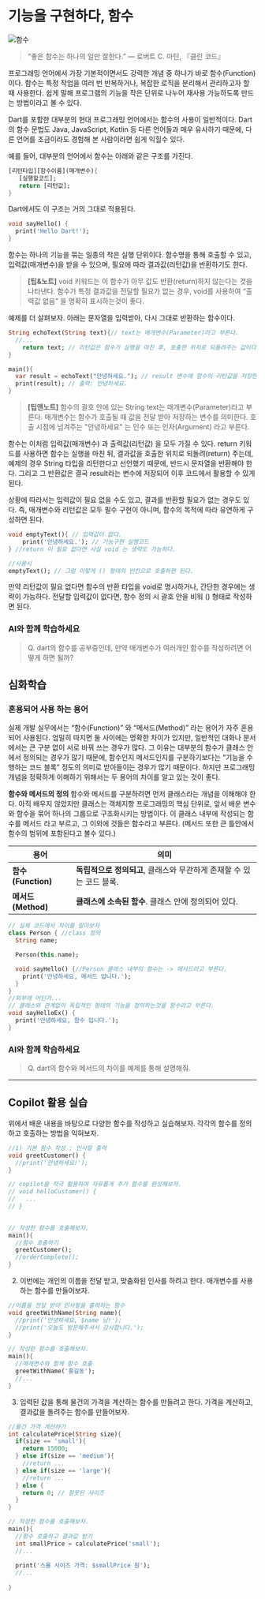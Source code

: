 # 기능을 구현하다, 함수


![함수](../../images/02_10_main.png)


>“좋은 함수는 하나의 일만 잘한다.” — 로버트 C. 마틴, 『클린 코드』



프로그래밍 언어에서 가장 기본적이면서도 강력한 개념 중 하나가 바로 함수(Function)이다. 함수는 특정 작업을 여러 번 반복하거나, 복잡한 로직을 분리해서 관리하고자 할 때 사용한다. 쉽게 말해 프로그램의 기능을 작은 단위로 나누어 재사용 가능하도록 만드는 방법이라고 볼 수 있다.

Dart를 포함한 대부분의 현대 프로그래밍 언어에서는 함수의 사용이 일반적이다. Dart의 함수 문법도 Java, JavaScript, Kotlin 등 다른 언어들과 매우 유사하기 때문에, 다른 언어를 조금이라도 경험해 본 사람이라면 쉽게 익힐수 있다.

예를 들어, 대부분의 언어에서 함수는 아래와 같은 구조를 가진다.

```dart
[리턴타입][함수이름](매개변수){
   [실행할코드];
   return [리턴값];
}
```

Dart에서도 이 구조는 거의 그대로 적용된다.

```dart
void sayHello() {
  print('Hello Dart!');
}
```

함수는 하나의 기능을 묶는 일종의 작은 실행 단위이다. 함수명을 통해 호출할 수 있고, 입력값(매개변수)을 받을 수 있으며, 필요에 따라 결과값(리턴값)을 반환하기도 한다.

>**[팁&노트]**
void 키워드는 이 함수가 아무 값도 반환(return)하지 않는다는 것을 나타낸다. 함수가 특정 결과값을 전달할 필요가 없는 경우, void를 사용하여 “출력값 없음” 을 명확히 표시하는것이 좋다.

예제를 더 살펴보자. 아래는 문자열을 입력받아, 다시 그대로 반환하는 함수이다.

```dart
String echoText(String text){// text는 매개변수(Parameter)라고 부른다.
  //...
	return text; // 리턴값은 함수가 실행을 마친 후, 호출한 위치로 되돌려주는 값이다.
}
```
```dart
main(){
  var result = echoText("안녕하세요."); // result 변수에 함수의 리턴값을 저장한다.
  print(result); // 출력: 안녕하세요.
}
```

>**[팁앤노트]** 
함수의 괄호 안에 있는 String text는 매개변수(Parameter)라고 부른다. 매개변수는 함수가 호출될 때 값을 전달 받아 저장하는 변수를 의미한다. 호출 시점에 넘겨주는 "안녕하세요" 는 인수 또는 인자(Argument) 라고 부른다.

함수는 이처럼 입력값(매개변수) 과 출력값(리턴값) 을 모두 가질 수 있다. return 키워드를 사용하면 함수는 실행을 마친 뒤, 결과값을 호출한 위치로 되돌려(return) 주는데, 예제의 경우 String 타입을 리턴한다고 선언했기 때문에, 반드시 문자열을 반환해야 한다. 그리고 그 반환값은 결국 result라는 변수에 저장되어 이후 코드에서 활용할 수 있게 된다. 

상황에 따라서는 입력값이 필요 없을 수도 있고, 결과를 반환할 필요가 없는 경우도 있다. 즉, 매개변수와 리턴값은 모두 필수 구현이 아니며, 함수의 목적에 따라 유연하게 구성하면 된다.

```dart
void emptyText(){ // 입력값이 없다.
	print('안녕하세요.'); // 기능구현 실행코드
} //return 이 필요 없다면 사실 void 는 생략도 가능하다.
```

```dart
//사용시
emptyText(); // 그럼 이렇게 () 형태의 빈칸으로 호출하면 된다.
```

만약 리턴값이 필요 없다면 함수의 반환 타입을 void로 명시하거나, 간단한 경우에는 생략이 가능하다. 전달할 입력값이 없다면, 함수 정의 시 괄호 안을 비워 () 형태로 작성하면 된다.

### AI와 함께 학습하세요
> Q. dart의 함수를 공부중인데, 만약 매개변수가 여러개인 함수를 작성하려면 어떻게 하면 될까?


## 심화학습

### 혼용되어 사용 하는 용어
실제 개발 실무에서는 “함수(Function)” 와 “메서드(Method)” 라는 용어가 자주 혼용되어 사용된다. 엄밀히 따지면 둘 사이에는 명확한 차이가 있지만, 일반적인 대화나 문서에서는 큰 구분 없이 서로 바꿔 쓰는 경우가 많다. 그 이유는 대부분의 함수가 클래스 안에서 정의되는 경우가 많기 때문에, 함수인지 메서드인지를 구분하기보다는 “기능을 수행하는 코드 블록” 정도의 의미로 받아들이는 경우가 많기 때문이다. 하지만 프로그래밍 개념을 정확하게 이해하기 위해서는 두 용어의 차이를 알고 있는 것이 좋다.

**함수와 메서드의 정의**
함수와 메서드를 구분하려면 먼저 클래스라는 개념을 이해해야 한다. 아직 배우지 않았지만 클래스는 객체지향 프로그래밍의 핵심 단위로, 앞서 배운 변수와 함수을 묶어 하나의 그룹으로 구조화시키는 방법이다. 이 클래스 내부에 작성되는 함수를 메서드 라고 부르고, 그 이외에 것들은 함수라고 부른다. (메서드 또한 큰 틀안에서 함수의 범위에 포함된다고 볼수 있다.)


<table>
  <thead>
    <tr>
      <th><strong>용어</strong></th>
      <th><strong>의미</strong></th>
    </tr>
  </thead>
  <tbody>
    <tr>
      <td><strong>함수 (Function)</strong></td>
      <td><strong>독립적으로 정의되고</strong>, 클래스와 무관하게 존재할 수 있는 코드 블록.</td>
    </tr>
    <tr>
      <td><strong>메서드 (Method)</strong></td>
      <td><strong>클래스에 소속된 함수</strong>. 클래스 안에 정의되어 있다.</td>
    </tr>
  </tbody>
</table>


```dart
// 실제 코드에서 차이를 알아보자
class Person { //class 정의
  String name;

  Person(this.name);

  void sayHello() {//Person 클래스 내부의 함수는 -> 메서드라고 부른다.
    print('안녕하세요, 메서드 입니다.');
  }
}
//외부에 어딘가...
// 클래스와 관계없이 독립적인 형태의 기능을 정의하는것을 함수라고 부른다.
void sayHelloEx() {
  print('안녕하세요, 함수 입니다.');
}
```


### AI와 함께 학습하세요
>Q. dart의 함수와 메서드의 차이를 예제를 통해 설명해줘.


---
## Copilot 활용 실습

위에서 배운 내용을 바탕으로 다양한 함수를 작성하고 실습해보자. 각각의 함수를 정의하고 호출하는 방법을 익혀보자.

```dart
//1) 기본 함수 작성 : 인사말 출력
void greetCustomer() {
  //print('안녕하세요!'); 
}

// copilot을 적극 활용하여 자유롭게 추가 함수를 완성해보자.
// void helloCustomer() {
//   ...
// }
  

// 작성한 함수를 호출해보자.
main(){
  //함수 호출하기
  greetCustomer();
  //orderComplete();
}
```


2) 이번에는 개인의 이름을 전달 받고, 맞춤화된 인사를 하려고 한다. 매개변수를 사용하는 함수를 만들어보자.

```dart
//이름을 전달 받아 인사말을 출력하는 함수
void greetWithName(String name){
  //print('안녕하세요, $name 님!');
  //print('오늘도 방문해주셔서 감사합니다.');
}

// 작성한 함수를 호출해보자.
main(){
  //매개변수와 함께 함수 호출
  greetWithName('홍길동');
  //...
}
```

3) 입력된 값을 통해 물건의 가격을 계산하는 함수를 만들려고 한다. 가격을 계산하고, 결과값을 돌려주는 함수를 만들어보자.

```dart
//물건 가격 계산하기
int calculatePrice(String size){
  if(size == 'small'){
    return 15000;
  } else if(size == 'medium'){
    //return ...
  } else if(size == 'large'){
    //return ...
  } else {
    return 0; // 잘못된 사이즈
  }
}

// 작성한 함수를 호출해보자.
main(){
  //함수 호출하고 결과값 받기
  int smallPrice = calculatePrice('small');
  //...
  
  print('스몰 사이즈 가격: $smallPrice 원');
  //...
  
}
```